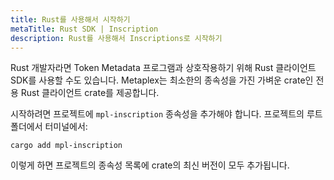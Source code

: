 ```yaml
---
title: Rust를 사용해서 시작하기
metaTitle: Rust SDK | Inscription
description: Rust를 사용해서 Inscriptions로 시작하기
---
```


Rust 개발자라면 Token Metadata 프로그램과 상호작용하기 위해 Rust 클라이언트 SDK를 사용할 수도 있습니다. Metaplex는 최소한의 종속성을 가진 가벼운 crate인 전용 Rust 클라이언트 crate를 제공합니다.

시작하려면 프로젝트에 `mpl-inscription` 종속성을 추가해야 합니다. 프로젝트의 루트 폴더에서 터미널에서:
```
cargo add mpl-inscription
```
이렇게 하면 프로젝트의 종속성 목록에 crate의 최신 버전이 모두 추가됩니다.